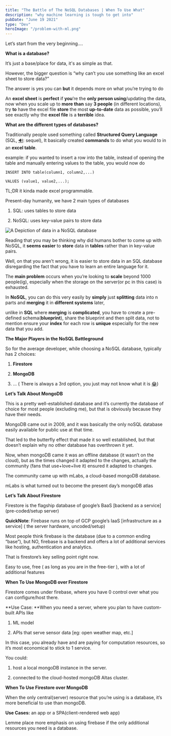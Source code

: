```yaml
---
title: "The Battle of The NoSQL Databases | When To Use What"
description: "why machine learning is tough to get into"
pubDate: "June 19 2021"
type: "Dev"
heroImage: "/problem-with-ml.png"
---
```


Let’s start from the very beginning….

**What is a database?**

It’s just a base/place for data, it's as simple as that.

However, the bigger question is “why can’t you use something like an excel sheet to store data?”

The answer is yes you can **but** it depends more on what you’re trying to do

An **excel sheet** is **perfect** if **you**’re the **only person using**/updating the data, now when you scale up to **more than** say **3 people** (in different locations), try **to** have the excel file **store** the most **up-to-date** data as possible, you’ll see exactly why the **excel file** is a **terrible** idea.

**What are the different types of databases?**

Traditionally people used something called **Structured Query Language** (SQL, [🔊](https://emojipedia.org/speaker-high-volume/#:~:text=A%20speaker%20cone%20displayed%20with,to%20Emoji%201.0%20in%202015.): sequel), It basically created **commands** to do what you would to in an **excel table**.

example: if you wanted to insert a row into the table, instead of opening the table and manually entering values to the table, you would now do

    INSERT INTO table(column1, column2,...)

    VALUES (value1, value2,...);

TL;DR it kinda made excel programmable.

Present-day humanity, we have 2 main types of databases

1.  SQL: uses tables to store data

2.  NoSQL: uses key-value pairs to store data

![A Depiction of data in a NoSQL database](https://cdn-images-1.medium.com/max/2000/1*nmORrH0sI9zETbKi5SMwlQ.png)

Reading that you may be thinking why did humans bother to come up with NoSQL, it **seems easier** to **store** data in **tables** rather than in key-value pairs.

Well, on that you aren’t wrong, it is easier to store data in an SQL database disregarding the fact that you have to learn an entire language for it.

The **main problem** occurs when you’re looking to **scale** beyond 1000 people(ig), especially when the storage on the server(or pc in this case) is exhausted.

In **NoSQL**, you can do this very easily by **simply** just **splitting** data into n parts and **merging** it in **different systems** later,

unlike in **SQL** where **merging** is **complicated**, you have to create a pre-defined schema(**blueprint**), share the blueprint and then split data, not to mention ensure your **index** for each row is **unique** especially for the new data that you add.

**The Major Players in the NoSQL Battleground**

So for the average developer, while choosing a NoSQL database, typically has 2 choices:

1.  **Firestore**

2.  **MongoDB**

3.  … ( There is always a 3rd option, you just may not know what it is [😂](https://emojipedia.org/face-with-tears-of-joy/))

**Let’s Talk About MongoDB**

This is a pretty well-established database and it’s currently the database of choice for most people (excluding me), but that is obviously because they have their needs.

MongoDB came out in 2009, and it was basically the only noSQL database easily available for public use at that time.

That led to the butterfly effect that made it so well established, but that doesn’t explain why no other database has overthrown it yet.

Now, when mongoDB came it was an offline database (it wasn’t on the cloud), but as the times changed it adapted to the changes, actually the community (fans that use+love+live it) ensured it adapted to changes.

The community came up with mLabs, a cloud-based mongoDB database.

mLabs is what turned out to become the present day’s mongoDB atlas

**Let’s Talk About Firestore**

Firestore is the flagship database of google’s BaaS [backend as a service] (pre-coded/setup server)

**QuickNote**: Firebase runs on top of GCP google’s IaaS [infrastructure as a service] ( the server hardware, uncoded/setup)

Most people think firebase is the database (due to a common ending “base”), but NO, firebase is a backend and offers a lot of additional services like hosting, authentication and analytics.

That is firestore’s key selling point right now.

Easy to use, free ( as long as you are in the free-tier ), with a lot of additional features

**When To Use MongoDB over Firestore**

Firestore comes under firebase, where you have 0 control over what you can configure/host there.

**Use Case: **When you need a server, where you plan to have custom-built APIs like

1.  ML model

2.  APIs that serve sensor data [eg: open weather map, etc.]

In this case, you already have and are paying for computation resources, so it’s most economical to stick to 1 service.

You could:

1.  host a local mongoDB instance in the server.

2.  connected to the cloud-hosted mongoDB Altas cluster.

**When To Use Firestore over MongoDB**

When the only central(server) resource that you’re using is a database, it’s more beneficial to use than mongoDB.

**Use Cases:** an app or a SPA(client-rendered web app)

Lemme place more emphasis on using firebase if the only additional resources you need is a database.
